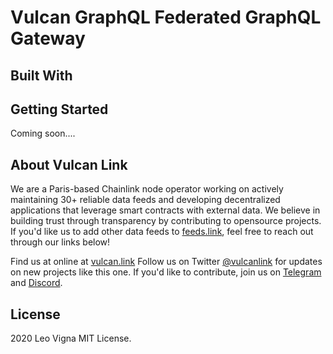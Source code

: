 # Vulcan GraphQL Federated GraphQL Gateway

## Built With

## Getting Started
Coming soon....

## About Vulcan Link
We are a Paris-based Chainlink node operator working on actively maintaining 30+ reliable data feeds and developing decentralized applications that leverage smart contracts with external data. We believe in building trust through transparency by contributing to opensource projects. If you'd like us to add other data feeds to [feeds.link](https://feeds.link), feel free to reach out through our links below! 

Find us at online at [vulcan.link](https://vulcan.link)
Follow us on Twitter [@vulcanlink](https://twitter.com/vulcanlink) for updates on new projects like this one.
If you'd like to contribute, join us on [Telegram](https://t.me/vulcanlink) and [Discord](https://discord.gg/uGwqJJH).


## License
2020 Leo Vigna
MIT License.